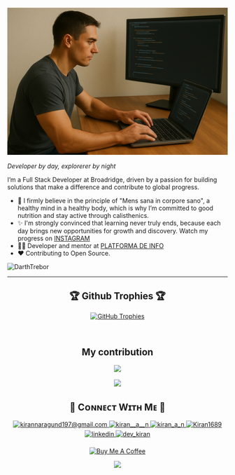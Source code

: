 <!--Banner-->
![A "me" designed by AI](./banner.png)

*Developer by day, explorerer by night*
<br /> 

<!--Start Intro-->               
<p align="left">I’m a Full Stack Developer at Broadridge, driven by a passion for building solutions that make a difference and contribute to global progress. </p>

- 🌱 I firmly believe in the principle of "Mens sana in corpore sano", a healthy mind in a healthy body, which is why I’m committed to good nutrition and stay active through calisthenics.
- ✨ I'm strongly convinced that learning never truly ends, because each day brings new opportunities for growth and discovery. Watch my progress on [INSTAGRAM](https://www.instagram.com/robert.drg3/)
- 💁‍♂️ Developer and mentor at [PLATFORMA DE INFO](https://platforma-de.info)
- ❤ Contributing to Open Source.

<p align="left">
  <img src="https://komarev.com/ghpvc/?username=DarthTrebor&label=Profile%20views&color=2b57d9&style=for-the-badge&logo=star" alt="DarthTrebor" style="padding-right:20px;" />
</p>

---

<h2 align="center">🏆 Github Trophies 🏆</h2>
<p align="center">
  <a href="https://github.com/DarthTrebor">
    <picture>
      <source media="(prefers-color-scheme: dark)" srcset="https://github-profile-trophy.vercel.app/?username=DarthTrebor&no-bg=true&row=2&column=6&margin-w=20&margin-h=20&theme=monokai">
      <source media="(prefers-color-scheme: light)" srcset="https://github-profile-trophy.vercel.app/?username=DarthTrebor&no-bg=true&row=2&column=6&margin-w=20&margin-h=20">
      <img alt="GitHub Trophies" src="https://github-profile-trophy.vercel.app/?username=DarthTrebor&no-bg=true&no-frame=true&row=2&column=6&margin-w=20&margin-h=20">
    </picture>
  </a>
</p>
<br />

<h2 align="center">My contribution</h2>
<div align="center">
    <img src="https://github-readme-activity-graph.vercel.app/graph?username=DarthTrebor&bg_color=2b57d9&&color=ffffff&line=c56a90&point=ffeb95&area=false&hide_border=false" border-radius="15">
</div>




























<!--STARTS_HERE_QUOTE_CARD-->
<p align="center">
    <img src="https://readme-daily-quotes.vercel.app/api?author=Carlos%20Ruiz%20Zafon&quote=The%20moment%20you%20stop%20to%20think%20about%20whether%20you%20love%20someone%2C%20you've%20already%20stopped%20loving%20that%20person%20forever.&theme=dark&bg_color=220a28&author_color=ffeb95&accent_color=c56a90">
</p>
<!--ENDS_HERE_QUOTE_CARD-->





























<!--Contact Section--> 

<h2 align="center">🤝 Cᴏɴɴᴇᴄᴛ Wɪᴛʜ Mᴇ 🤝 </h2>
<div align="center">
  
<a href="mailto:kirannaragund197@gmail.com" target="_blank">
<img src="./gmail.png" width=50 height=50 alt="kirannaragund197@gmail.com" style="margin-bottom: 5px;" />
</a>

<a href="https://x.com/kiran__a__n" target="_blank">
<img src="./twitter.png" width=50 height=50 alt="kiran__a__n" style="margin-bottom: 5px;" />
</a>

<a href="https://www.instagram.com/kiran_a_n" target="_blank">
<img src="./instagram.png" width=50 height=50 alt="kiran_a_n" style="margin-bottom: 5px;" />
</a>

<a href="https://www.githubcom/Kiran1689" target="_blank">
<img src="./github.png" width=50 height=50 alt="Kiran1689" style="margin-bottom: 5px;" />
</a>

<a href="https://www.linkedin.com/in/kiran-a-n/" target="_blank">
<img src="./linkedin.png" width=50 height=50 alt="linkedin" style="margin-bottom: 5px;" />
</a>

<a href="https://dev.to/dev_kiran" target="_blank">
<img src="./dev_to.png" width=50 height=50 alt="dev_kiran" style="margin-bottom: 5px;" />
</a>
</div>
<br/>

<!--Buy me a coffee-->
<div align="center">
<a href="https://www.buymeacoffee.com/Kiran1689" target="_blank"><img src="https://cdn.buymeacoffee.com/buttons/v2/default-yellow.png" alt="Buy Me A Coffee" style="height: 40px !important;width: 200px !important;" ></a>
</div>


<!--Footer--> 
<p align="center">
  <img src="https://capsule-render.vercel.app/api?type=waving&color=gradient&height=65&section=footer"/>
</p>

